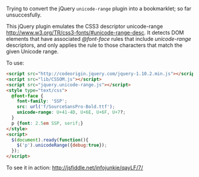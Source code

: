 

Trying to convert the jQuery `unicode-range` plugin into a bookmarklet; so far unsuccesfully.



This jQuery plugin emulates the CSS3 descriptor unicode-range http://www.w3.org/TR/css3-fonts/#unicode-range-desc. It detects DOM elements that have associated *@font-face* rules that include *unicode-range* descriptors, and only applies the rule to those  characters that match the given Unicode range.

To use:
```html
<script src="http://codeorigin.jquery.com/jquery-1.10.2.min.js"></script>
<script src="lib/CSSOM.js"></script>
<script src="jquery.unicode-range.js"></script>
<style type="text/css">
  @font-face {
    font-family: 'SSP';
    src: url('f/SourceSansPro-Bold.ttf');
    unicode-range: U+41-4D, U+6E, U+6F, U+7?;
  }
  p {font: 2.5em SSP, serif;}
</style>
<script>
  $(document).ready(function(){
    $('p').unicodeRange({debug:true});
  });
</script>
```

To see it in action: http://jsfiddle.net/infojunkie/qayLF/7/

